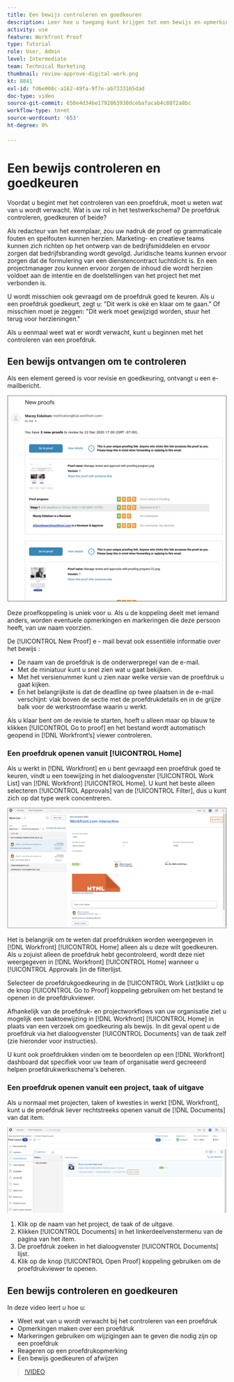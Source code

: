 ```yaml
---
title: Een bewijs controleren en goedkeuren
description: Leer hoe u toegang kunt krijgen tot een bewijs en opmerkingen kunt plaatsen, markeringen kunt gebruiken om de noodzakelijke wijzigingen aan te geven, opmerkingen kunt beantwoorden en een beslissing kunt nemen over een bewijs in [!DNL Workfront].
activity: use
feature: Workfront Proof
type: Tutorial
role: User, Admin
level: Intermediate
team: Technical Marketing
thumbnail: review-approve-digital-work.png
kt: 8841
exl-id: fd6e008c-a162-49fa-9f7e-ab7333165dad
doc-type: video
source-git-commit: 650e4d346e1792863930dcebafacab4c88f2a8bc
workflow-type: tm+mt
source-wordcount: '653'
ht-degree: 0%

---
```


# Een bewijs controleren en goedkeuren

Voordat u begint met het controleren van een proefdruk, moet u weten wat van u wordt verwacht. Wat is uw rol in het testwerkschema? De proefdruk controleren, goedkeuren of beide?

Als redacteur van het exemplaar, zou uw nadruk de proef op grammaticale fouten en spelfouten kunnen herzien. Marketing- en creatieve teams kunnen zich richten op het ontwerp van de bedrijfsmiddelen en ervoor zorgen dat bedrijfsbranding wordt gevolgd. Juridische teams kunnen ervoor zorgen dat de formulering van een dienstencontract luchtdicht is. En een projectmanager zou kunnen ervoor zorgen de inhoud die wordt herzien voldoet aan de intentie en de doelstellingen van het project het met verbonden is.

U wordt misschien ook gevraagd om de proefdruk goed te keuren. Als u een proefdruk goedkeurt, zegt u: &quot;Dit werk is oké en klaar om te gaan.&quot; Of misschien moet je zeggen: &quot;Dit werk moet gewijzigd worden, stuur het terug voor herzieningen.&quot;

Als u eenmaal weet wat er wordt verwacht, kunt u beginnen met het controleren van een proefdruk.

## Een bewijs ontvangen om te controleren

Als een element gereed is voor revisie en goedkeuring, ontvangt u een e-mailbericht.

![Een afbeelding van een nieuwe e-mail waarin wordt gevraagd twee proefdrukken te controleren en goed te keuren [!DNL  Workfront].](assets/new-proof-emails.png)

Deze proefkoppeling is uniek voor u. Als u de koppeling deelt met iemand anders, worden eventuele opmerkingen en markeringen die deze persoon heeft, van uw naam voorzien.

De [!UICONTROL New Proof] e - mail bevat ook essentiële informatie over het bewijs :

* De naam van de proefdruk is de onderwerpregel van de e-mail.
* Met de miniatuur kunt u snel zien wat u gaat bekijken.
* Met het versienummer kunt u zien naar welke versie van de proefdruk u gaat kijken.
* En het belangrijkste is dat de deadline op twee plaatsen in de e-mail verschijnt: vlak boven de sectie met de proefdrukdetails en in de grijze balk voor de werkstroomfase waarin u werkt.

Als u klaar bent om de revisie te starten, hoeft u alleen maar op blauw te klikken [!UICONTROL Go to proof] en het bestand wordt automatisch geopend in [!DNL Workfront’s] viewer controleren.

### Een proefdruk openen vanuit [!UICONTROL Home]

Als u werkt in [!DNL Workfront] en u bent gevraagd een proefdruk goed te keuren, vindt u een toewijzing in het dialoogvenster [!UICONTROL Work List] van [!DNL Workfront] [!UICONTROL Home]. U kunt het beste alleen selecteren [!UICONTROL Approvals] van de [!UICONTROL Filter], dus u kunt zich op dat type werk concentreren.

![Een afbeelding van [!DNL Workfront] [!UICONTROL Home] met de [!UICONTROL Approvals] geactiveerd en er is een proefdruk geselecteerd in de lijst.](assets/open-proof-from-home.png)

Het is belangrijk om te weten dat proefdrukken worden weergegeven in [!DNL Workfront] [!UICONTROL Home] alleen als u deze wilt goedkeuren. Als u zojuist alleen de proefdruk hebt gecontroleerd, wordt deze niet weergegeven in [!DNL Workfront] [!UICONTROL Home] wanneer u [!UICONTROL Approvals ]in de filterlijst.

Selecteer de proefdrukgoedkeuring in de [!UICONTROL Work List]klikt u op de knop [!UICONTROL Go to Proof] koppeling gebruiken om het bestand te openen in de proefdrukviewer.

Afhankelijk van de proefdruk- en projectworkflows van uw organisatie ziet u mogelijk een taaktoewijzing in [!DNL Workfront] [!UICONTROL Home] in plaats van een verzoek om goedkeuring als bewijs. In dit geval opent u de proefdruk via het dialoogvenster [!UICONTROL Documents] van de taak zelf (zie hieronder voor instructies).

U kunt ook proefdrukken vinden om te beoordelen op een [!DNL Workfront] dashboard dat specifiek voor uw team of organisatie werd gecreeerd helpen proefdrukwerkschema&#39;s beheren.

### Een proefdruk openen vanuit een project, taak of uitgave

Als u normaal met projecten, taken of kwesties in werkt [!DNL Workfront], kunt u de proefdruk liever rechtstreeks openen vanuit de [!DNL Documents] van dat item.

![Een afbeelding van de [!UICONTROL Documents] sectie gevonden in een [!DNL  Workfront] met de [!UICONTROL Open Proof ]koppeling gemarkeerd.](assets/open-proof-from-documents.png)

1. Klik op de naam van het project, de taak of de uitgave.
2. Klikken [!UICONTROL Documents] in het linkerdeelvenstermenu van de pagina van het item.
3. De proefdruk zoeken in het dialoogvenster [!UICONTROL Documents] lijst.
4. Klik op de knop [!UICONTROL Open Proof] koppeling gebruiken om de proefdrukviewer te openen.

## Een bewijs controleren en goedkeuren

In deze video leert u hoe u:

* Weet wat van u wordt verwacht bij het controleren van een proefdruk
* Opmerkingen maken over een proefdruk
* Markeringen gebruiken om wijzigingen aan te geven die nodig zijn op een proefdruk
* Reageren op een proefdrukopmerking
* Een bewijs goedkeuren of afwijzen

>[!VIDEO](https://video.tv.adobe.com/v/335141/?quality=12&learn=on)

<!--
#### Learn more
* Create and manage proof comments
* Make decisions on a proof
* Review a static proof
* Tag users to share a proof
* Notifications for proof comments and decisions
-->

<!--
#### Guides
* Reviewing proofs in [!DNL Workfront]
* -->
